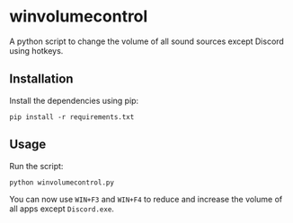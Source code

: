 # winvolumecontrol
A python script to change the volume of all sound sources except Discord using hotkeys.

## Installation

Install the dependencies using pip:

	pip install -r requirements.txt
	
## Usage

Run the script:

	python winvolumecontrol.py
	
You can now use `WIN+F3` and `WIN+F4` to reduce and increase the volume of all apps except `Discord.exe`.